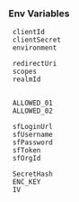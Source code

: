 ### Env Variables

     clientId
     clientSecret
     environment

     redirectUri
     scopes
     realmId


     ALLOWED_01
     ALLOWED_02

     sfLoginUrl
     sfUsername
     sfPassword
     sfToken
     sfOrgId

     SecretHash
     ENC_KEY
     IV